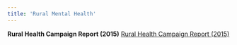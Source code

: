 ```yaml
---
title: 'Rural Mental Health'
---
```

**Rural Health Campaign Report (2015)**
[Rural Health Campaign Report (2015)](/public/pdfs/rural-mental-health/rural%20mental%20health%20campaign%20report%202015.pdf)

<!--
    This is a comment and is not displayed on the website. Do not alter this text between arrows (->).
    To change the content in this file, simply retype/ copy+paste any text above, as you would in a normal text file/ word document.

    Do not change the "title:" title, or the ---. Only change the text inside '' for that section.

    The text surrounded by double  stars ( ** ) with no spaces shows bold text. 
    
    PDF of a resorce page:
    [Resource Title](/pdfs/resource-page.pdf)
    
    Please refer to the "HOW TO USE" or "HOW TO USE SHORT" files for more information.
 -->
